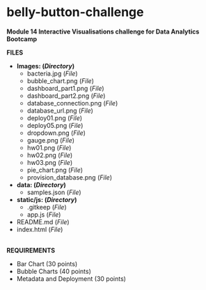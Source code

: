 # belly-button-challenge

<strong>Module 14 Interactive Visualisations challenge for Data Analytics Bootcamp</strong>

<strong>FILES</strong>
<ul>
<li><strong>Images: (<em>Directory</em>)</strong>
  <ul>
  <li>bacteria.jpg (<em>File</em>)
  <li>bubble_chart.png (<em>File</em>)
  <li>dashboard_part1.png (<em>File</em>)
  <li>dashboard_part2.png (<em>File</em>)
  <li>database_connection.png (<em>File</em>)
  <li>database_url.png (<em>File</em>)
  <li>deploy01.png (<em>File</em>)
  <li>deploy05.png (<em>File</em>)
  <li>dropdown.png (<em>File</em>)
  <li>gauge.png (<em>File</em>)
  <li>hw01.png (<em>File</em>)
  <li>hw02.png (<em>File</em>)
  <li>hw03.png (<em>File</em>)
  <li>pie_chart.png (<em>File</em>)
  <li>provision_database.png (<em>File</em>)
  </ul>
<li><strong>data: (<em>Directory</em>)</strong>
  <ul>
  <li>samples.json (<em>File</em>)
  </ul>
<li><strong>static/js: (<em>Directory</em>)</strong>
  <ul>
  <li>.gitkeep (<em>File</em>)
  <li>app.js (<em>File</em>)
  </ul>
<li>README.md (<em>File</em>)
<li>index.html (<em>File</em>)
</ul>
<br>
<strong>REQUIREMENTS</strong>
<ul>
<li>Bar Chart (30 points)
<li>Bubble Charts (40 points)
<li>Metadata and Deployment (30 points)
</ul>


